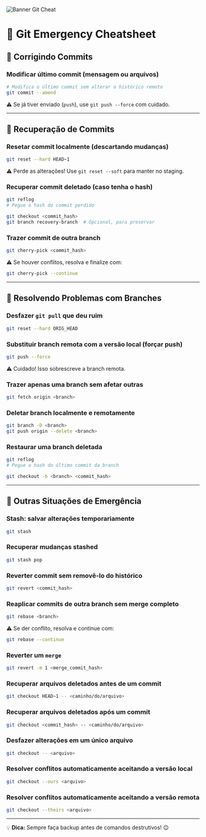 ![Banner Git Cheat](https://imgur.com/BPAoakW.png)
# 🚨 Git Emergency Cheatsheet

## 📌 Corrigindo Commits

### Modificar último commit (mensagem ou arquivos)
```sh
# Modifica o último commit sem alterar o histórico remoto
git commit --amend
```
⚠️ Se já tiver enviado (`push`), use `git push --force` com cuidado.

---

## 🔄 Recuperação de Commits

### Resetar commit localmente (descartando mudanças)
```sh
git reset --hard HEAD~1
```
⚠️ Perde as alterações! Use `git reset --soft` para manter no staging.

### Recuperar commit deletado (caso tenha o hash)
```sh
git reflog
# Pegue o hash do commit perdido

git checkout <commit_hash>
git branch recovery-branch  # Opcional, para preservar
```

### Trazer commit de outra branch
```sh
git cherry-pick <commit_hash>
```
⚠️ Se houver conflitos, resolva e finalize com:
```sh
git cherry-pick --continue
```

---

## 🏥 Resolvendo Problemas com Branches

### Desfazer `git pull` que deu ruim
```sh
git reset --hard ORIG_HEAD
```

### Substituir branch remota com a versão local (forçar push)
```sh
git push --force
```
⚠️ Cuidado! Isso sobrescreve a branch remota.

### Trazer apenas uma branch sem afetar outras
```sh
git fetch origin <branch>
```

### Deletar branch localmente e remotamente
```sh
git branch -D <branch>
git push origin --delete <branch>
```

### Restaurar uma branch deletada
```sh
git reflog
# Pegue o hash do último commit da branch

git checkout -b <branch> <commit_hash>
```

---

## 🚀 Outras Situações de Emergência

### Stash: salvar alterações temporariamente
```sh
git stash
```
### Recuperar mudanças stashed
```sh
git stash pop
```

### Reverter commit sem removê-lo do histórico
```sh
git revert <commit_hash>
```

### Reaplicar commits de outra branch sem merge completo
```sh
git rebase <branch>
```
⚠️ Se der conflito, resolva e continue com:
```sh
git rebase --continue
```

### Reverter um `merge`
```sh
git revert -m 1 <merge_commit_hash>
```

### Recuperar arquivos deletados antes de um commit
```sh
git checkout HEAD~1 -- <caminho/do/arquivo>
```

### Recuperar arquivos deletados após um commit
```sh
git checkout <commit_hash> -- <caminho/do/arquivo>
```

### Desfazer alterações em um único arquivo
```sh
git checkout -- <arquivo>
```

### Resolver conflitos automaticamente aceitando a versão local
```sh
git checkout --ours <arquivo>
```
### Resolver conflitos automaticamente aceitando a versão remota
```sh
git checkout --theirs <arquivo>
```

---

💡 **Dica:** Sempre faça backup antes de comandos destrutivos! 😉
